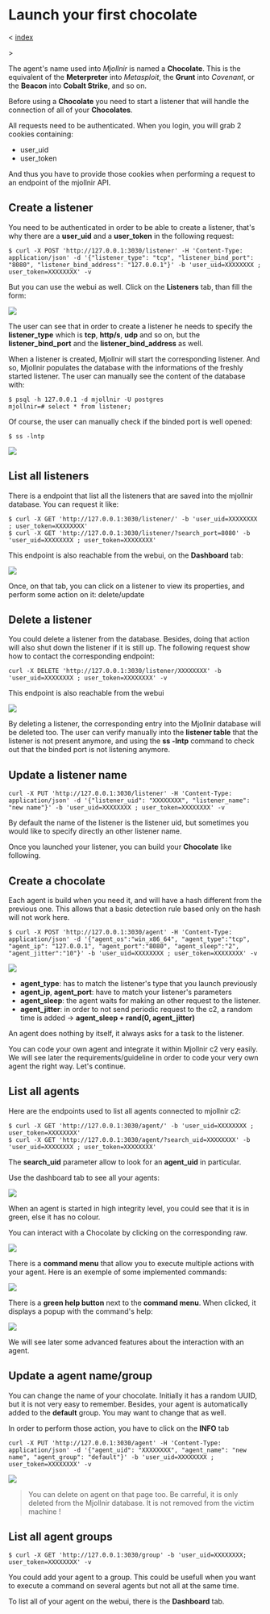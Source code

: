 # Launch your first chocolate

< [index](index.md)

\> 

The agent's name used into _Mjollnir_ is named a **Chocolate**. This is the equivalent of the **Meterpreter** into _Metasploit_, the **Grunt** into _Covenant_, or the **Beacon** into __Cobalt Strike__, and so on.

Before using a **Chocolate**  you need to start a listener that will handle the connection of all of your **Chocolates**.

All requests need to be authenticated. When you login, you will grab 2 cookies containing:
* user\_uid
* user\_token

And thus you have to provide those cookies when performing a request to an endpoint of the mjollnir API.

## Create a listener

You need to be authenticated in order to be able to create a listener, that's why there are a **user_uid** and a **user_token** in the following request:
```
$ curl -X POST 'http://127.0.0.1:3030/listener' -H 'Content-Type: application/json' -d '{"listener_type": "tcp", "listener_bind_port": "8080", "listener_bind_address": "127.0.0.1"}' -b 'user_uid=XXXXXXXX ; user_token=XXXXXXXX' -v
```

But you can use the webui as well. Click on the **Listeners** tab, than fill the form:

![](images/first-chocolate/listener_create.png)

The user can see that in order to create a listener he needs to specify the **listener_type** which is **tcp**, **http/s**, **udp** and so on, but the **listener_bind_port** and the **listener_bind_address** as well.

When a listener is created, Mjollnir will start the corresponding listener. And so, Mjollnir populates the database with the informations of the freshly started listener. The user can manually see the content of the database with:
```
$ psql -h 127.0.0.1 -d mjollnir -U postgres
mjollnir=# select * from listener;
```

Of course, the user can manually check if the binded port is well opened:
```
$ ss -lntp
```

![](images/first-chocolate/listener_up.png)



## List all listeners

There is a endpoint that list all the listeners that are saved into the mjollnir database. You can request it like:
```
$ curl -X GET 'http://127.0.0.1:3030/listener/' -b 'user_uid=XXXXXXXX ; user_token=XXXXXXXX' 
$ curl -X GET 'http://127.0.0.1:3030/listener/?search_port=8080' -b 'user_uid=XXXXXXXX ; user_token=XXXXXXXX' 
```

This endpoint is also reachable from the webui, on the **Dashboard** tab:

![](images/first-chocolate/listener_up_dashboard.png)

Once, on that tab, you can click on a listener to view its properties, and perform some action on it: delete/update

## Delete a listener

You could delete a listener from the database. Besides, doing that action will also shut down the listener if it is still up. The following request show how to contact the corresponding endpoint:
```
curl -X DELETE 'http://127.0.0.1:3030/listener/XXXXXXXX' -b 'user_uid=XXXXXXXX ; user_token=XXXXXXXX' -v
```

This endpoint is also reachable from the webui

![](images/first-chocolate/listener_delete.png)

By deleting a listener, the corresponding entry into the Mjollnir database will be deleted too. The user can verify manually into the **listener table** that the listener is not present anymore, and using the **ss -lntp** command to check out that the binded port is not listening anymore.

## Update a listener name
```
curl -X PUT 'http://127.0.0.1:3030/listener' -H 'Content-Type: application/json' -d '{"listener_uid": "XXXXXXXX", "listener_name": "new name"}' -b 'user_uid=XXXXXXXX ; user_token=XXXXXXXX' -v
```

By default the name of the listener is the listener uid, but sometimes you would like to specify directly an other listener name.

Once you launched your listener, you can build your **Chocolate** like following.

## Create a chocolate

Each agent is build when you need it, and will have a hash different from the previous one. This allows that a basic detection rule based only on the hash will not work here.

```
$ curl -X POST 'http://127.0.0.1:3030/agent' -H 'Content-Type: application/json' -d '{"agent_os":"win_x86_64", "agent_type":"tcp", "agent_ip": "127.0.0.1", "agent_port":"8080", "agent_sleep":"2", "agent_jitter":"10"}' -b 'user_uid=XXXXXXXX ; user_token=XXXXXXXX' -v
```

![](images/first-chocolate/agent_create.png)

* **agent_type**: has to match the listener's type that you launch previously
* **agent_ip**, **agent_port**: have to match your listener's parameters
* **agent_sleep**: the agent waits for making an other request to the listener.
* **agent_jitter**: in order to not send periodic request to the c2, a random time is added -> **agent_sleep + rand(0, agent_jitter)**

An agent does nothing by itself, it always asks for a task to the listener.

You can code your own agent and integrate it within Mjollnir c2 very easily. We will see later the requirements/guideline in order to code your very own agent the right way. Let's continue.

## List all agents

Here are the endpoints used to list all agents connected to mjollnir c2:
```
$ curl -X GET 'http://127.0.0.1:3030/agent/' -b 'user_uid=XXXXXXXX ; user_token=XXXXXXXX' 
$ curl -X GET 'http://127.0.0.1:3030/agent/?search_uid=XXXXXXXX' -b 'user_uid=XXXXXXXX ; user_token=XXXXXXXX'
```

The **search_uid** parameter allow to look for an **agent_uid** in particular.

Use the dashboard tab to see all your agents:

![](images/first-chocolate/agent_up_dashboard.png)

When an agent is started in high integrity level, you could see that it is in green, else it has no colour.

You can interact with a Chocolate by clicking on the corresponding raw.

![](images/first-chocolate/agent_interact.png)

There is a **command menu** that allow you to execute multiple actions with your agent. Here is an exemple of some implemented commands:

![](images/first-chocolate/agent_interact.png)

There is a **green help button** next to the **command menu**. When clicked, it displays a popup with the command's help:

![](images/first-chocolate/agent_help.png)

We will see later some advanced features about the interaction with an agent.

## Update a agent name/group

You can change the name of your chocolate. Initially it has a random UUID, but it is not very easy to remember. Besides, your agent is automatically added to the **default** group. You may want to change that as well.

In order to perform those action, you have to click on the **INFO** tab

```
curl -X PUT 'http://127.0.0.1:3030/agent' -H 'Content-Type: application/json' -d '{"agent_uid": "XXXXXXXX", "agent_name": "new name", "agent_group": "default"}' -b 'user_uid=XXXXXXXX ; user_token=XXXXXXXX' -v
```

![](images/first-chocolate/agent_help.png)

> You can delete on agent on that page too. Be carreful, it is only deleted from the Mjollnir database. It is not removed from the victim machine !

## List all agent groups

```
$ curl -X GET 'http://127.0.0.1:3030/group' -b 'user_uid=XXXXXXXX; user_token=XXXXXXXX' -v
```

You could add your agent to a group. This could be usefull when you want to execute a command on several agents but not all at the same time.

To list all of your agent on the webui, there is the **Dashboard** tab.